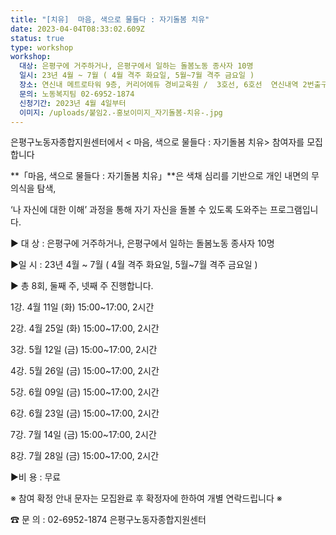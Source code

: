 ```yaml
---
title: "[치유]  마음, 색으로 물들다 : 자기돌봄 치유"
date: 2023-04-04T08:33:02.609Z
status: true
type: workshop
workshop:
  대상: 은평구에 거주하거나, 은평구에서 일하는 돌봄노동 종사자 10명
  일시: 23년 4월 ~ 7월 ( 4월 격주 화요일, 5월~7월 격주 금요일 )
  장소: 연신내 메트로타워 9층, 커리어에듀 경비교육원 /  3호선, 6호선  연신내역 2번출구 앞
  문의: 노동복지팀 02-6952-1874
  신청기간: 2023년 4월 4일부터
  이미지: /uploads/붙임2.-홍보이미지_자기돌봄-치유-.jpg
---
```

은평구노동자종합지원센터에서 < 마음, 색으로 물들다 : 자기돌봄 치유> 참여자를 모집합니다

**「마음, 색으로 물들다 : 자기돌봄 치유」**은 색채 심리를 기반으로 개인 내면의 무의식을 탐색,

‘나 자신에 대한 이해’ 과정을 통해 자기 자신을 돌볼 수 있도록 도와주는 프로그램입니다.



▶ 대 상 :  은평구에 거주하거나, 은평구에서 일하는 돌봄노동 종사자 10명  

▶일 시 :  23년 4월 \~ 7월 ( 4월 격주 화요일, 5월\~7월 격주 금요일 )

▶ 총 8회,  둘째 주, 넷째 주 진행합니다.

 1강. 4월 11일 (화) 15:00~17:00, 2시간 


  2강. 4월 25일 (화) 15:00~17:00, 2시간
 

  3강. 5월 12일 (금) 15:00~17:00, 2시간
 

  4강. 5월 26일 (금) 15:00~17:00, 2시간
 

  5강. 6월 09일 (금) 15:00~17:00, 2시간
 

  6강. 6월 23일 (금) 15:00~17:00, 2시간
 

  7강. 7월 14일 (금) 15:00~17:00, 2시간
 

  8강. 7월 28일 (금) 15:00~17:00, 2시간 



▶비 용 : 무료

※ 참여 확정 안내 문자는 모집완료 후 확정자에 한하여 개별 연락드립니다 ※  

☎ 문 의 : 02-6952-1874 은평구노동자종합지원센터